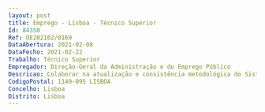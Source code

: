 ```yaml
--- 
layout: post
title: Emprego - Lisboa - Técnico Superior
Id: 84350
Ref: OE202102/0169
DataAbertura: 2021-02-08
DataFecho: 2021-02-22
Trabalho: Técnico Superior
Empregador: Direção-Geral da Administração e do Emprego Público
Descricao: Colaborar na atualização e consistência metodológica do Sistema de Informação e Organização do Estado (SIOE), relativo à caracterização das entidades que integram o universo das entidades do setor público relevantes para fins estatísticos.Colaborar na recolha e validação de dados no âmbito do SIOE, bem como no tratamento e análise de dados sobre emprego público e remunerações, para a produção de informação estatística para difusão.Colaborar na conceção e gestão do sistema de caracterização do emprego público.Colaborar na identificação dos procedimentos adequados, designadamente com finalidade estatística, para o conhecimento organizacional e do emprego público.Apoiar e participar na elaboração de estudos e outros trabalhos de natureza técnica para a formulação, acompanhamento e avaliação das políticas públicas.Colaborar na preparação do conteúdo das publicações estatísticas.
CodigoPostal: 1149-095 LISBOA
Concelho: Lisboa
Distrito: Lisboa
--- 
```

